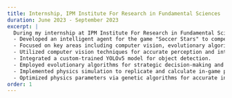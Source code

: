 ```yaml
---
title: Internship, IPM Institute For Research in Fundamental Sciences
duration: June 2023 - September 2023
excerpt: |
  During my internship at IPM Institute For Research in Fundamental Sciences, I was involved in the following key activities:
  - Developed an intelligent agent for the game "Soccer Stars" to compete with human players.
  - Focused on key areas including computer vision, evolutionary algorithms, and physics simulation.
  - Utilized computer vision techniques for accurate perception and interpretation of game visuals.
  - Integrated a custom-trained YOLOv5 model for object detection.
  - Employed evolutionary algorithms for strategic decision-making and action execution.
  - Implemented physics simulation to replicate and calculate in-game physics interactions.
  - Optimized physics parameters via genetic algorithms for accurate in-game simulation.
order: 1
---
```

